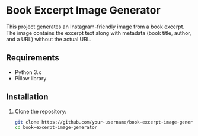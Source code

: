 # Book Excerpt Image Generator

This project generates an Instagram-friendly image from a book excerpt. The image contains the excerpt text along with metadata (book title, author, and a URL) without the actual URL.

## Requirements

- Python 3.x
- Pillow library

## Installation

1. Clone the repository:

   ```bash
   git clone https://github.com/your-username/book-excerpt-image-generator.git
   cd book-excerpt-image-generator
